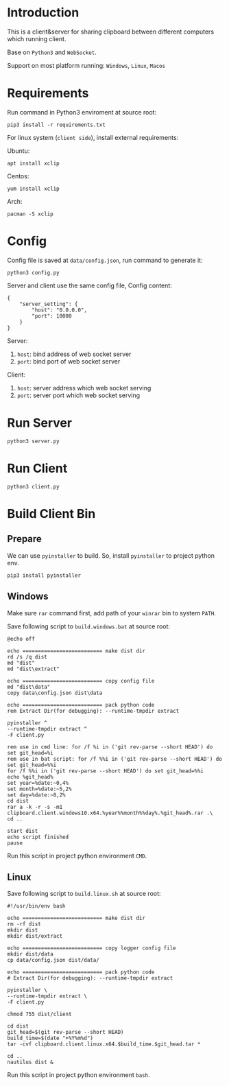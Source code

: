 # Introduction

This is a client&server for sharing clipboard between different computers which running client.

Base on `Python3` and `WebSocket`.

Support on most platform running: `Windows`, `Linux`, `Macos`

# Requirements

Run command in Python3 enviroment at source root:

```
pip3 install -r requirements.txt
```

For linux system (`client side`), install external requirements:

Ubuntu:

```
apt install xclip
```

Centos:

```
yum install xclip
```

Arch:

```
pacman -S xclip
```

# Config

Config file is saved at `data/config.json`, run command to generate it:

```
python3 config.py
```

Server and client use the same config file, Config content:

```
{
    "server_setting": {
        "host": "0.0.0.0",
        "port": 10000
    }
}
```

Server:
1. `host`: bind address of web socket server
2. `port`: bind port of web socket server

Client:
1. `host`: server address which web socket serving
2. `port`: server port which web socket serving

# Run Server

```
python3 server.py
```

# Run Client

```
python3 client.py
```

# Build Client Bin

## Prepare

We can use `pyinstaller` to build. So, install `pyinstaller` to project python env.

```
pip3 install pyinstaller
```

## Windows

Make sure `rar` command first, add path of your `winrar` bin to system `PATH`.

Save following script to `build.windows.bat` at source root:

```
@echo off

echo ========================== make dist dir
rd /s /q dist
md "dist"
md "dist\extract"

echo ========================== copy config file
md "dist\data"
copy data\config.json dist\data

echo ========================== pack python code
rem Extract Dir(for debugging): --runtime-tmpdir extract

pyinstaller ^
--runtime-tmpdir extract ^
-F client.py

rem use in cmd line: for /f %i in ('git rev-parse --short HEAD') do set git_head=%i
rem use in bat script: for /f %%i in ('git rev-parse --short HEAD') do set git_head=%%i
for /f %%i in ('git rev-parse --short HEAD') do set git_head=%%i
echo %git_head%
set year=%date:~0,4%
set month=%date:~5,2%
set day=%date:~8,2%
cd dist
rar a -k -r -s -m1 clipboard.client.windows10.x64.%year%%month%%day%.%git_head%.rar .\
cd ..

start dist
echo script finished
pause
```

Run this script in project python environment `CMD`.

## Linux

Save following script to `build.linux.sh` at source root:

```
#!/usr/bin/env bash

echo ========================== make dist dir
rm -rf dist
mkdir dist
mkdir dist/extract

echo ========================== copy logger config file
mkdir dist/data
cp data/config.json dist/data/

echo ========================== pack python code
# Extract Dir(for debugging): --runtime-tmpdir extract

pyinstaller \
--runtime-tmpdir extract \
-F client.py

chmod 755 dist/client

cd dist
git_head=$(git rev-parse --short HEAD)
build_time=$(date "+%Y%m%d")
tar -cvf clipboard.client.linux.x64.$build_time.$git_head.tar *

cd ..
nautilus dist &

```

Run this script in project python environment `bash`.